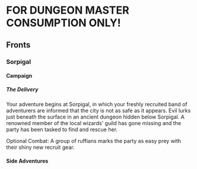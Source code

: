 
# FOR DUNGEON MASTER CONSUMPTION ONLY!

## Fronts
### Sorpigal
#### Campaign
##### The Delivery
Your adventure begins at Sorpigal, in which your freshly recruited band of adventurers are informed that the city is not as safe as it appears. Evil lurks just beneath the surface in an ancient dungeon hidden below Sorpigal. A renowned member of the local wizards' guild has gone missing and the party has been tasked to find and rescue her. 

Optional Combat:  A group of ruffians marks the party as easy prey with their shiny new recruit gear. 
#### Side Adventures
